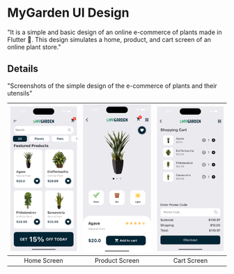 # MyGarden UI Design

"It is a simple and basic design of an online e-commerce of plants made in Flutter 💙. This design simulates a home, product, and cart screen of an online plant store."

## Details

"Screenshots of the simple design of the e-commerce of plants and their utensils"



| ![Home Screen](https://raw.githubusercontent.com/BrinaldyAlexis/mygarden/main/assets/Simulator%20Screenshot%20-%20iPhone%2015%20Pro%20-%202023-09-28%20at%2018.01.12.png) | ![Product Screen](https://raw.githubusercontent.com/BrinaldyAlexis/mygarden/main/assets/Simulator%20Screenshot%20-%20iPhone%2015%20Pro%20-%202023-09-28%20at%2018.01.17.png) | ![ICart Screen](https://raw.githubusercontent.com/BrinaldyAlexis/mygarden/main/assets/Simulator%20Screenshot%20-%20iPhone%2015%20Pro%20-%202023-09-28%20at%2018.02.53.png) |
|:------------------------------:|:------------------------------:|:------------------------------:|
| Home Screen              | Product Screen                | Cart Screen             |
